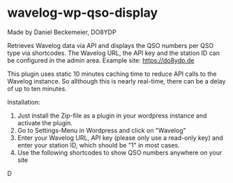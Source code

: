 # wavelog-wp-qso-display

Made by Daniel Beckemeier, DO8YDP

Retrieves Wavelog data via API and displays the QSO numbers per QSO type via shortcodes. The Wavelog URL, the API key and the station ID can be configured in the admin area. Example site: https://do8ydp.de

This plugin uses static 10 minutes caching time to reduce API calls to the Wavelog instance. So allthough this is nearly real-time, there can be a delay of up to ten minutes.


Installation:

1. Just install the Zip-file as a plugin in your wordpress instance and activate the plugin.
2. Go to Settings-Menu in Wordpress and click on "Wavelog"
3. Enter your Wavelog URL, API key (please only use a read-only key) and enter your station ID, which should be "1" in most cases.
4. Use the following shortcodes to show QSO numbers anywhere on your site

D


